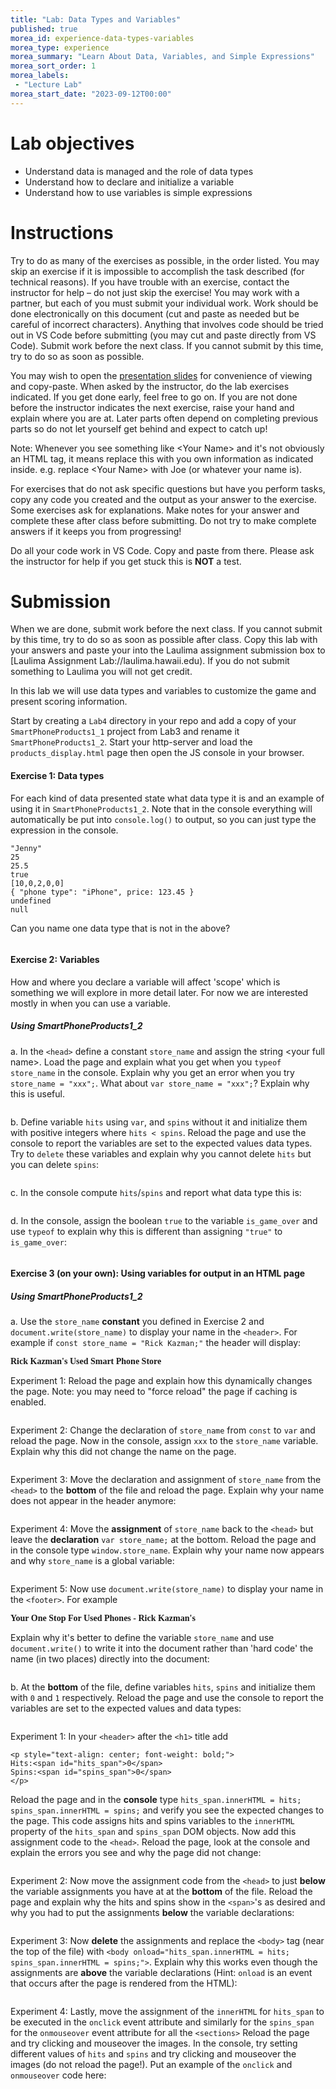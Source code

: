 ```yaml
--- 
title: "Lab: Data Types and Variables" 
published: true 
morea_id: experience-data-types-variables 
morea_type: experience 
morea_summary: "Learn About Data, Variables, and Simple Expressions"
morea_sort_order: 1 
morea_labels:
 - "Lecture Lab"
morea_start_date: "2023-09-12T00:00"
---
```

# Lab objectives
- Understand data is managed and the role of data types
- Understand how to declare and initialize a variable
- Understand how to use variables is simple expressions

# Instructions
Try to do as many of the exercises as possible, in the order listed. You may skip an exercise if it is impossible to accomplish the task described (for technical reasons). If you have trouble with an exercise, contact the instructor for help – do not just skip the exercise! You may work with a partner, but each of you must submit your individual work. Work should be done electronically on this document (cut and paste as needed but be careful of incorrect characters). Anything that involves code should be tried out in VS Code before submitting (you may cut and paste directly from VS Code). Submit work before the next class. If you cannot submit by this time, try to do so as soon as possible.

You may wish to open the [presentation slides](ITM352_data_types_variables.ppt) for convenience of viewing and copy-paste. When asked by the instructor, do the lab exercises indicated. If you get done early, feel free to go on. If you are not done before the instructor indicates the next exercise, raise your hand and explain where you are at. Later parts often depend on completing previous parts so do not let yourself get behind and expect to catch up!

Note: Whenever you see something like \<Your Name\> and it's not obviously an HTML tag, it means replace this with you own information as indicated inside. e.g. replace \<Your Name\> with Joe (or whatever your name is).

For exercises that do not ask specific questions but have you perform tasks, copy any code you created and the output as your answer to the exercise. Some exercises ask for explanations. Make notes for your answer and complete these after class before submitting. Do not try to make complete answers if it keeps you from progressing!

Do all your code work in VS Code. Copy and paste from there. Please ask the instructor for help if you get stuck this is **NOT** a test.

# Submission
When we are done, submit work before the next class. If you cannot submit by this time, try to do so as soon as possible after class. Copy this lab with your answers and paste your into the Laulima assignment submission box to [Laulima Assignment Lab://laulima.hawaii.edu). If you do not submit something to Laulima you will not get credit.

In this lab we will use data types and variables to customize the game and present scoring information.

Start by creating a `Lab4` directory in your repo and add a copy of your `SmartPhoneProducts1_1` project from Lab3 and rename it  `SmartPhoneProducts1_2`. Start your http-server and load the `products_display.html` page then open the JS console in your browser. 

#### Exercise 1: Data types 
For each kind of data presented state what data type it is and an example of using it in `SmartPhoneProducts1_2`. Note that in the console everything will automatically be put into `console.log()` to output, so you can just type the expression in the console. 
```
"Jenny"
25
25.5
true
[10,0,2,0,0]
{ "phone type": "iPhone", price: 123.45 }
undefined
null
```

Can you name one data type that is not in the above?
```

```

#### Exercise 2: Variables 
How and where you declare a variable will affect 'scope' which is something we will explore in more detail later. For now we are interested mostly in when you can use a variable.

##### Using SmartPhoneProducts1_2

a. In the `<head>` define a constant `store_name` and assign the string \<your full name\>. Load the page and explain what you get when you `typeof store_name` in the console. Explain why you get an error when you try `store_name = "xxx";`. What about `var store_name = "xxx";`? Explain why this is useful.
```

```

b. Define variable `hits` using `var`, and `spins` without it and initialize them with positive integers where `hits < spins`. Reload the page and use the console to report the variables are set to the expected values data types. Try to `delete` these variables and explain why you cannot delete `hits` but you can delete `spins`:
```

```

c. In the console compute `hits`/`spins` and report what data type this is:
```

```

d. In the console, assign the boolean `true` to the variable `is_game_over` and use `typeof` to explain why this is different than assigning `"true"` to `is_game_over`: 
```

```

#### Exercise 3 (on your own): Using variables for output in an HTML page 

##### Using SmartPhoneProducts1_2

a. Use the `store_name` __constant__ you defined in Exercise 2 and `document.write(store_name)` to display your name in the `<header>`. For example if `const store_name = "Rick Kazman;"` the header will display:

<font style="font-family:times;font-weight: bold; font-size=32px;">Rick Kazman's Used Smart Phone Store</font>
<br>

Experiment 1: Reload the page and explain how this dynamically changes the page. Note: you may need to "force reload" the page if caching is enabled.
```

```
Experiment 2: Change the declaration of `store_name` from `const` to `var` and reload the page. Now in the console, assign `xxx` to the `store_name` variable. Explain why this did not change the name on the page.
```

```

Experiment 3: Move the declaration and assignment of `store_name` from the `<head>` to the __bottom__ of the file and reload the page. Explain why your name does not appear in the header anymore:
 ```

 ```

Experiment 4: Move the **assignment** of `store_name` back to the `<head>` but leave the **declaration** `var store_name;` at the bottom. Reload the page and in the console type `window.store_name`. Explain why your name now appears and why `store_name` is a global variable:
```

```

Experiment 5: Now use `document.write(store_name)` to display your name in the `<footer>`. For example

<font style="font-family:times;font-weight: bold; font-size=32px;">Your One Stop For Used Phones - Rick Kazman's</font>
<br>

Explain why it's better to define the variable `store_name` and use `document.write()` to write it into the document rather than 'hard code' the name (in two places) directly into the document:
```

```

b. At the **bottom** of the file, define variables `hits`, `spins` and initialize them with `0` and `1` respectively. Reload the page and use the console to report the variables are set to the expected values and data types:
```

```

Experiment 1: In your `<header>` after the `<h1>` title add 
```
<p style="text-align: center; font-weight: bold;">
Hits:<span id="hits_span">0</span>
Spins:<span id="spins_span">0</span>
</p>
```
Reload the page and in the **console** type `hits_span.innerHTML = hits; spins_span.innerHTML = spins;` and verify you see the expected changes to the page. This code assigns hits and spins variables to the `innerHTML` property of the `hits_span` and `spins_span` DOM objects. Now add this assignment code to the `<head>`. Reload the page, look at the console and explain the errors you see and why the page did not change:
```

```

Experiment 2: Now move the assignment code from the `<head>` to just **below** the variable assignments you have at at the **bottom** of the file. Reload the page and explain why the hits and spins show in the `<span>`'s as desired and why you had to put the assignments **below** the variable declarations:
```

```

Experiment 3: Now **delete** the assignments and replace the `<body>` tag (near the top of the file) with `<body onload="hits_span.innerHTML = hits; spins_span.innerHTML = spins;">`. Explain why this works even though the assignments are **above** the variable declarations (Hint: `onload` is an event that occurs after the page is rendered from the HTML):
```

```

Experiment 4: Lastly, move the assignment of the `innerHTML` for `hits_span` to be executed in the `onclick` event attribute and similarly for the `spins_span` for the `onmouseover` event attribute for all the `<sections>` Reload the page and try clicking and mouseover the images. In the console, try setting different values of `hits` and `spins` and try clicking and mouseover the images (do not reload the page!). Put an example of the `onclick` and `onmouseover` code here:
```

```